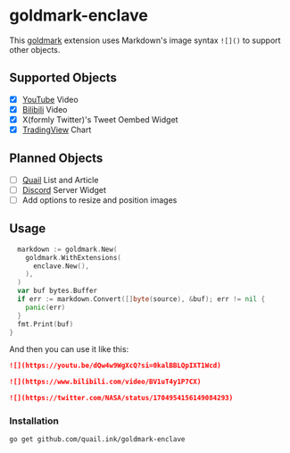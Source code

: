 # goldmark-enclave

This [goldmark](http://github.com/yuin/goldmark) extension uses Markdown's image syntax  `![]()` to support other objects.

## Supported Objects

- [x] [YouTube](https://youtube.com) Video
- [x] [Bilibili](https://bilibili.com) Video
- [x] X(formly Twitter)'s Tweet Oembed Widget
- [x] [TradingView](https://tradingview.com) Chart

## Planned Objects

- [ ] [Quail](https://quail.ink) List and Article
- [ ] [Discord](https://discord.com) Server Widget
- [ ] Add options to resize and position images

## Usage

```go
  markdown := goldmark.New(
    goldmark.WithExtensions(
      enclave.New(),
    ),
  )
  var buf bytes.Buffer
  if err := markdown.Convert([]byte(source), &buf); err != nil {
    panic(err)
  }
  fmt.Print(buf)
}
```

And then you can use it like this:

```md
![](https://youtu.be/dQw4w9WgXcQ?si=0kalBBLQpIXT1Wcd)
```

```md
![](https://www.bilibili.com/video/BV1uT4y1P7CX)
```

```md
![](https://twitter.com/NASA/status/1704954156149084293)
```

### Installation

```bash
go get github.com/quail.ink/goldmark-enclave
```